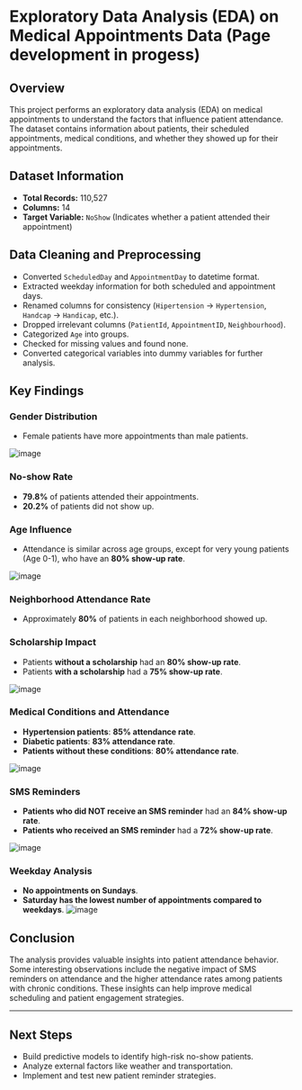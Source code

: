 
# Exploratory Data Analysis (EDA) on Medical Appointments Data (Page development in progess)

## Overview
This project performs an exploratory data analysis (EDA) on medical appointments to understand the factors that influence patient attendance. The dataset contains information about patients, their scheduled appointments, medical conditions, and whether they showed up for their appointments.

## Dataset Information
- **Total Records:** 110,527
- **Columns:** 14
- **Target Variable:** `NoShow` (Indicates whether a patient attended their appointment)

## Data Cleaning and Preprocessing
- Converted `ScheduledDay` and `AppointmentDay` to datetime format.
- Extracted weekday information for both scheduled and appointment days.
- Renamed columns for consistency (`Hipertension` → `Hypertension`, `Handcap` → `Handicap`, etc.).
- Dropped irrelevant columns (`PatientId`, `AppointmentID`, `Neighbourhood`).
- Categorized `Age` into groups.
- Checked for missing values and found none.
- Converted categorical variables into dummy variables for further analysis.

## Key Findings
### Gender Distribution
- Female patients have more appointments than male patients.

![image](https://github.com/user-attachments/assets/5e03734f-d6a7-4589-b645-b5e5ad85178a)


### No-show Rate
- **79.8%** of patients attended their appointments.
- **20.2%** of patients did not show up.

### Age Influence
- Attendance is similar across age groups, except for very young patients (Age 0-1), who have an **80% show-up rate**.

![image](https://github.com/user-attachments/assets/de3a9636-a81d-4a5d-b85e-d63505f94672)


### Neighborhood Attendance Rate
- Approximately **80%** of patients in each neighborhood showed up.

### Scholarship Impact
- Patients **without a scholarship** had an **80% show-up rate**.
- Patients **with a scholarship** had a **75% show-up rate**.

![image](https://github.com/user-attachments/assets/6b41bdbf-d756-4d35-8ed4-6091102c7b72)


### Medical Conditions and Attendance
- **Hypertension patients**: **85% attendance rate**.
- **Diabetic patients**: **83% attendance rate**.
- **Patients without these conditions**: **80% attendance rate**.

![image](https://github.com/user-attachments/assets/844852dd-4d63-4f52-bfd2-ae4088e3eaf7)

### SMS Reminders
- **Patients who did NOT receive an SMS reminder** had an **84% show-up rate**.
- **Patients who received an SMS reminder** had a **72% show-up rate**.

![image](https://github.com/user-attachments/assets/3286c987-2206-41ff-a9e0-a1c1bb2d9453)

### Weekday Analysis
- **No appointments on Sundays**.
- **Saturday has the lowest number of appointments compared to weekdays**.
![image](https://github.com/user-attachments/assets/6ac442e5-227a-48ad-9a96-0a46bc939dde)


## Conclusion
The analysis provides valuable insights into patient attendance behavior. Some interesting observations include the negative impact of SMS reminders on attendance and the higher attendance rates among patients with chronic conditions. These insights can help improve medical scheduling and patient engagement strategies.

---

## Next Steps
- Build predictive models to identify high-risk no-show patients.
- Analyze external factors like weather and transportation.
- Implement and test new patient reminder strategies.




